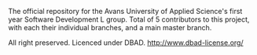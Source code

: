 The official repository for the Avans University of Applied Science's first year Software Development L group.
Total of 5 contributors to this project, with each their individual branches, and a main master branch.

All right preserved.
Licenced under DBAD.
http://www.dbad-license.org/